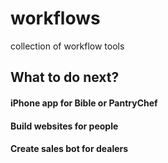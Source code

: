 # workflows
collection of workflow tools


## What to do next?
#### iPhone app for Bible or PantryChef
#### Build websites for people
#### Create sales bot for dealers